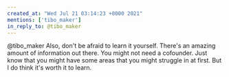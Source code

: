 ```yaml
---
created_at: "Wed Jul 21 03:14:23 +0000 2021"
mentions: ['tibo_maker']
in_reply_to: @tibo_maker
---
```


@tibo_maker Also, don't be afraid to learn it yourself. There's an amazing amount of information out there. You might not need a cofounder. Just know that you might have some areas that you might struggle in at first. But I do think it's worth it to learn.